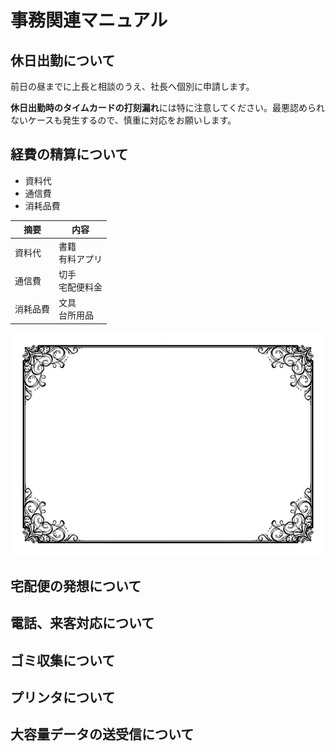 # 事務関連マニュアル
## 休日出勤について
前日の昼までに上長と相談のうえ、社長へ個別に申請します。

**休日出勤時のタイムカードの打刻漏れ**には特に注意してください。最悪認められないケースも発生するので、慎重に対応をお願いします。

## 経費の精算について
- 資料代
- 通信費
- 消耗品費

|摘要  |内容
|--|--
|資料代  |書籍<br>有料アプリ
|通信費  |切手<br>宅配便料金
|消耗品費  |文具<br>台所用品

![切手代](img/one_price.png)

## 宅配便の発想について
## 電話、来客対応について
## ゴミ収集について
## プリンタについて
## 大容量データの送受信について
